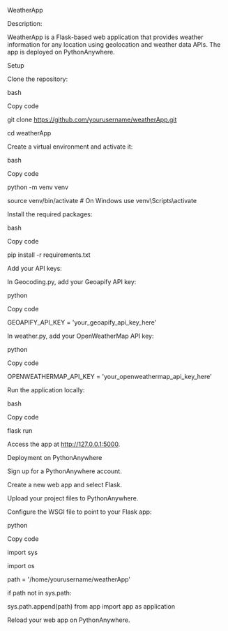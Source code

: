 WeatherApp

Description:

WeatherApp is a Flask-based web application that provides weather information for any location using geolocation and weather data APIs. The app is deployed on PythonAnywhere.

Setup

Clone the repository:

bash

Copy code

git clone https://github.com/yourusername/weatherApp.git

cd weatherApp

Create a virtual environment and activate it:

bash

Copy code

python -m venv venv

source venv/bin/activate # On Windows use venv\Scripts\activate

Install the required packages:

bash

Copy code

pip install -r requirements.txt

Add your API keys:

In Geocoding.py, add your Geoapify API key:

python

Copy code

GEOAPIFY_API_KEY = 'your_geoapify_api_key_here'

In weather.py, add your OpenWeatherMap API key:

python

Copy code

OPENWEATHERMAP_API_KEY = 'your_openweathermap_api_key_here'

Run the application locally:

bash

Copy code

flask run

Access the app at http://127.0.0.1:5000.

Deployment on PythonAnywhere

Sign up for a PythonAnywhere account.

Create a new web app and select Flask.

Upload your project files to PythonAnywhere.

Configure the WSGI file to point to your Flask app:

python

Copy code

import sys

import os

path = '/home/yourusername/weatherApp'

if path not in sys.path:

sys.path.append(path)
from app import app as application

Reload your web app on PythonAnywhere.
